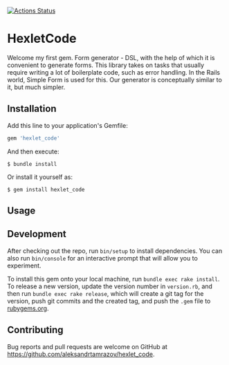 [![Actions Status](https://github.com/aleksandrtamrazov/rails-project-lvl1/workflows/hexlet-check/badge.svg)](https://github.com/aleksandrtamrazov/rails-project-lvl1/actions)

# HexletCode

Welcome my first gem. Form generator - DSL, with the help of which it is convenient to generate forms. This library takes on tasks that usually require writing a lot of boilerplate code, such as error handling. In the Rails world, Simple Form is used for this. Our generator is conceptually similar to it, but much simpler.

## Installation

Add this line to your application's Gemfile:

```ruby
gem 'hexlet_code'
```

And then execute:

    $ bundle install

Or install it yourself as:

    $ gem install hexlet_code

## Usage


## Development

After checking out the repo, run `bin/setup` to install dependencies. You can also run `bin/console` for an interactive prompt that will allow you to experiment.

To install this gem onto your local machine, run `bundle exec rake install`. To release a new version, update the version number in `version.rb`, and then run `bundle exec rake release`, which will create a git tag for the version, push git commits and the created tag, and push the `.gem` file to [rubygems.org](https://rubygems.org).

## Contributing

Bug reports and pull requests are welcome on GitHub at https://github.com/aleksandrtamrazov/hexlet_code.
